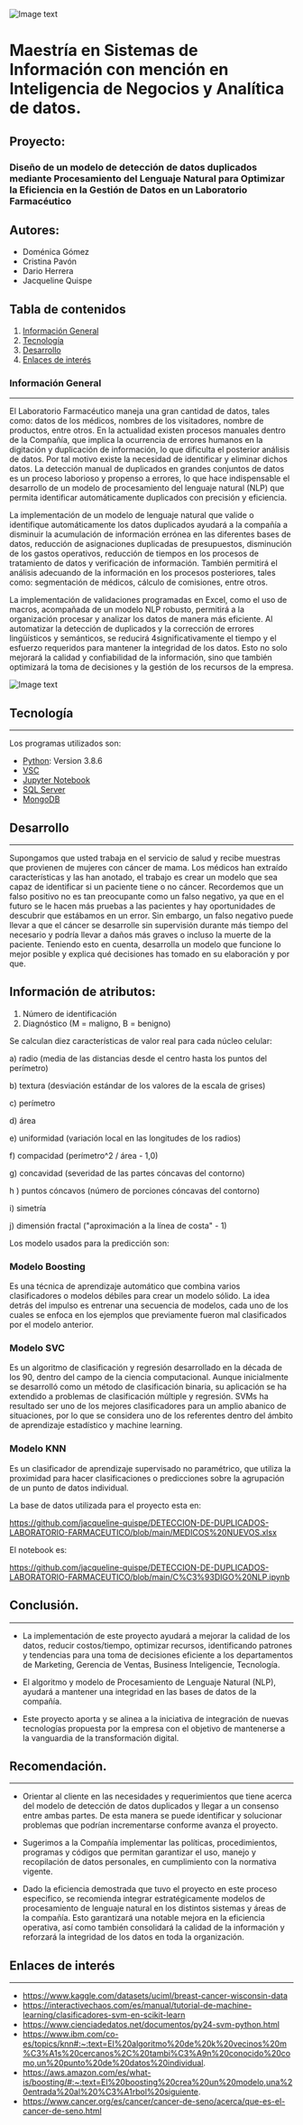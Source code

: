 ![Image text](https://github.com/jacqueline-quispe/DETECCION-DE-DUPLICADOS-LABORATORIO-FARMACEUTICO/blob/main/Header.jpg)

# Maestría en Sistemas de Información con mención en Inteligencia de Negocios y Analítica de datos.

## Proyecto: 
### Diseño de un modelo de detección de datos duplicados mediante Procesamiento del Lenguaje Natural para Optimizar la Eficiencia en la Gestión de Datos en un Laboratorio Farmacéutico

## Autores: 
* Doménica Gómez
* Cristina Pavón
* Dario Herrera
* Jacqueline Quispe








## Tabla de contenidos
1. [Información General](#general-info)
2. [Tecnología](#technologies)
3. [Desarrollo](#installation)
4. [Enlaces de interés](#collaboration)


### Información General
***

El Laboratorio Farmacéutico maneja una gran cantidad de datos, tales como: datos de los médicos, nombres de los visitadores, nombre de productos, entre otros. En la actualidad existen procesos manuales dentro de la Compañía, que implica la ocurrencia de errores humanos en la digitación y duplicación de información, lo que dificulta el posterior análisis de datos. Por tal motivo existe la necesidad de identificar y eliminar dichos datos.
La detección manual de duplicados en grandes conjuntos de datos es un proceso laborioso y propenso a errores, lo que hace indispensable el desarrollo de un modelo de procesamiento del lenguaje natural (NLP) que permita identificar automáticamente duplicados con precisión y eficiencia.

La implementación de un modelo de lenguaje natural que valide o identifique automáticamente los datos duplicados ayudará a la compañía a disminuir la acumulación de información errónea en las diferentes bases de datos, reducción de asignaciones duplicadas de presupuestos, disminución de los gastos operativos, reducción de tiempos en los procesos de tratamiento de datos y verificación de información. También permitirá el análisis adecuando de la información en los procesos posteriores, tales como: segmentación de médicos, cálculo de comisiones, entre otros.

La implementación de validaciones programadas en Excel, como el uso de macros, acompañada de un modelo NLP robusto, permitirá a la organización procesar y analizar los datos de manera más eficiente. Al automatizar la detección de duplicados y la corrección de errores lingüísticos y semánticos, se reducirá 4significativamente el tiempo y el esfuerzo requeridos para mantener la integridad de los datos. Esto no solo mejorará la calidad y confiabilidad de la información, sino que también optimizará la toma de decisiones y la gestión de los recursos de la empresa.


![Image text](https://colon15.com/wp-content/uploads/2019/08/sintomas-iniciales-cancer-mama.jpg)


## Tecnología
***
Los programas utilizados son:
* [Python](https://www.python.org/): Version 3.8.6
* [VSC](https://code.visualstudio.com/)
* [Jupyter Notebook](https://jupyter.org/)
* [SQL Server](https://www.microsoft.com/es-es/sql-server/sql-server-downloads)
* [MongoDB](https://www.mongodb.com/)


## Desarrollo
***
Supongamos que usted trabaja en el servicio de salud y recibe muestras que provienen de mujeres con cáncer de mama.
Los médicos han extraído características y las han anotado, el trabajo es crear un modelo que sea capaz de identificar si un paciente tiene o no cáncer.
Recordemos que un falso positivo no es tan preocupante como un falso negativo, ya que en el futuro se le hacen más pruebas a las pacientes y hay oportunidades de descubrir que estábamos en un error.
Sin embargo, un falso negativo puede llevar a que el cáncer se desarrolle sin supervisión durante más tiempo del necesario y podría llevar a daños más graves o incluso la muerte de la paciente.
Teniendo esto en cuenta, desarrolla un modelo que funcione lo mejor posible y explica qué decisiones has tomado en su elaboración y por que.

## Información de atributos:

1) Número de identificación
2) Diagnóstico (M = maligno, B = benigno)

Se calculan diez características de valor real para cada núcleo celular:

a) radio (media de las distancias desde el centro hasta los puntos del perímetro)

b) textura (desviación estándar de los valores de la escala de grises)

c) perímetro

d) área

e) uniformidad (variación local en las longitudes de los radios)

f) compacidad (perímetro^2 / área - 1,0)

g) concavidad (severidad de las partes cóncavas del contorno)

h ) puntos cóncavos (número de porciones cóncavas del contorno)

i) simetría

j) dimensión fractal ("aproximación a la línea de costa" - 1)

Los modelo usados para la predicción son: 

### Modelo Boosting

Es una técnica de aprendizaje automático que combina varios clasificadores o modelos débiles para crear un modelo sólido. La idea detrás del impulso es entrenar una secuencia de modelos, cada uno de los cuales se enfoca en los ejemplos que previamente fueron mal clasificados por el modelo anterior.

### Modelo SVC

Es un algoritmo de clasificación y regresión desarrollado en la década de los 90, dentro del campo de la ciencia computacional. Aunque inicialmente se desarrolló como un método de clasificación binaria, su aplicación se ha extendido a problemas de clasificación múltiple y regresión. SVMs ha resultado ser uno de los mejores clasificadores para un amplio abanico de situaciones, por lo que se considera uno de los referentes dentro del ámbito de aprendizaje estadístico y machine learning.

### Modelo KNN

Es un clasificador de aprendizaje supervisado no paramétrico, que utiliza la proximidad para hacer clasificaciones o predicciones sobre la agrupación de un punto de datos individual.

La base de datos utilizada para el proyecto esta en:

https://github.com/jacqueline-quispe/DETECCION-DE-DUPLICADOS-LABORATORIO-FARMACEUTICO/blob/main/MEDICOS%20NUEVOS.xlsx

El notebook es:

https://github.com/jacqueline-quispe/DETECCION-DE-DUPLICADOS-LABORATORIO-FARMACEUTICO/blob/main/C%C3%93DIGO%20NLP.ipynb

## Conclusión.
***

* La implementación de este proyecto ayudará a mejorar la calidad de los datos, reducir costos/tiempo, optimizar recursos, identificando patrones y tendencias para una toma de decisiones eficiente a los departamentos de Marketing, Gerencia de Ventas, Business Inteligencie, Tecnología.

* El algoritmo y modelo de Procesamiento de Lenguaje Natural (NLP), ayudará a mantener una integridad en las bases de datos de la compañía.

* Este proyecto aporta y se alinea a la iniciativa de integración de nuevas tecnologías propuesta por la empresa con el objetivo de mantenerse a la vanguardia de la transformación digital.

## Recomendación.
***

* Orientar al cliente en las necesidades y requerimientos que tiene acerca del modelo de detección de datos duplicados y llegar a un consenso entre ambas partes. De esta manera se puede identificar y solucionar problemas que podrían incrementarse conforme avanza el proyecto.

* Sugerimos a la Compañía implementar las políticas, procedimientos, programas y códigos que permitan garantizar el uso, manejo y recopilación de datos personales, en cumplimiento con la normativa vigente.

* Dado la eficiencia demostrada que tuvo el proyecto en este proceso especifico, se recomienda integrar estratégicamente modelos de procesamiento de lenguaje natural en los distintos sistemas y áreas de la compañía. Esto garantizará una notable mejora en la eficiencia operativa, así como también consolidará la calidad de la información y reforzará la integridad de los datos en toda la organización.

## Enlaces de interés
***
* https://www.kaggle.com/datasets/uciml/breast-cancer-wisconsin-data
* https://interactivechaos.com/es/manual/tutorial-de-machine-learning/clasificadores-svm-en-scikit-learn
* https://www.cienciadedatos.net/documentos/py24-svm-python.html
* https://www.ibm.com/co-es/topics/knn#:~:text=El%20algoritmo%20de%20k%20vecinos%20m%C3%A1s%20cercanos%2C%20tambi%C3%A9n%20conocido%20como,un%20punto%20de%20datos%20individual.
* https://aws.amazon.com/es/what-is/boosting/#:~:text=El%20boosting%20crea%20un%20modelo,una%20entrada%20al%20%C3%A1rbol%20siguiente.
* https://www.cancer.org/es/cancer/cancer-de-seno/acerca/que-es-el-cancer-de-seno.html

##
